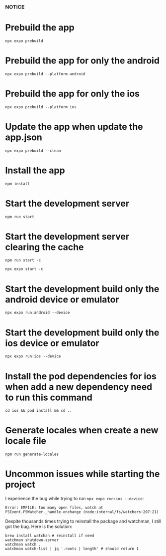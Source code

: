### NOTICE

# Prebuild the app

`npx expo prebuild`

# Prebuild the app for only the android

`npx expo prebuild --platform android`

# Prebuild the app for only the ios

`npx expo prebuild --platform ios`

# Update the app when update the app.json

`npx expo prebuild --clean`

# Install the app

`npm install`

# Start the development server

`npm run start`

# Start the development server clearing the cache

`npm run start -c`

`npx expo start -c`

# Start the development build only the android device or emulator

`npx expo run:android --device`

# Start the development build only the ios device or emulator

`npx expo run:ios --device`

# Install the pod dependencies for ios when add a new dependency need to run this command

`cd ios && pod install && cd ..`

# Generate locales when create a new locale file

`npm run generate-locales`

# Uncommon issues while starting the project

I experience the bug while trying to run `npx expo run:ios --device`:

```
Error: EMFILE: too many open files, watch at FSEvent.FSWatcher._handle.onchange (node:internal/fs/watchers:207:21)
```

Despite thousands times trying to reinstall the package and watchman, I still got the bug.
Here is the solution:

```
brew install watchan # reinstall if need
watchman shutdown-server
watchman watch .
watchman watch-list | jq '.roots | length' # should return 1
```
